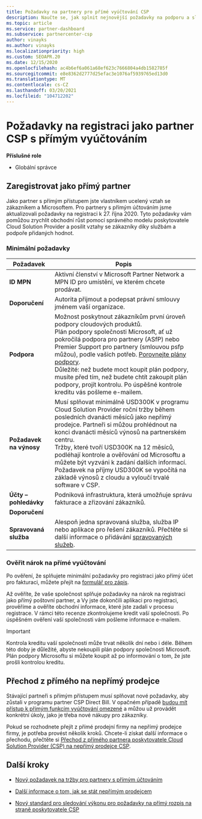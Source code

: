 ```yaml
---
title: Požadavky na partnery pro přímé vyúčtování CSP
description: Naučte se, jak splnit nejnovější požadavky na podporu a služby, aby se staly přímým partnerem pro fakturaci v programu Microsoft Cloudho poskytovatele řešení (CSP).
ms.topic: article
ms.service: partner-dashboard
ms.subservice: partnercenter-csp
author: vinayks
ms.author: vinayks
ms.localizationpriority: high
ms.custom: SEOAPR.20
ms.date: 12/15/2020
ms.openlocfilehash: ac4b6ef6a061a68ef623c7666804a4db1582785f
ms.sourcegitcommit: e8e8362d2777d25efac3e1076af5939765ed13d0
ms.translationtype: MT
ms.contentlocale: cs-CZ
ms.lasthandoff: 03/20/2021
ms.locfileid: "104712202"
---
```

# <a name="requirements-to-enroll-as-a-csp-direct-bill-partner"></a>Požadavky na registraci jako partner CSP s přímým vyúčtováním

**Příslušné role**

- Globální správce

## <a name="enroll-as-a-direct-partner"></a>Zaregistrovat jako přímý partner

Jako partner s přímým přístupem jste vlastníkem ucelený vztah se zákazníkem a Microsoftem. Pro partnery s přímým účtováním jsme aktualizovali požadavky na registraci k 27. října 2020. Tyto požadavky vám pomůžou zrychlit obchodní růst pomocí správného modelu poskytovatele Cloud Solution Provider a posílit vztahy se zákazníky díky službám a podpoře přidaných hodnot.  

### <a name="minimum-requirements"></a>Minimální požadavky

|**Požadavek**|  **Popis**  |
|--------------------------------|--------------------------------------------------------------|
|**ID MPN**   |Aktivní členství v Microsoft Partner Network a MPN ID pro umístění, ve kterém chcete prodávat.   |
|**Doporučení**   |Autorita přijmout a podepsat právní smlouvy jménem vaší organizace.|
|**Podpora**   |Možnost poskytnout zákazníkům první úroveň podpory cloudových produktů. <br/>Plán podpory společnosti Microsoft, ať už pokročilá podpora pro partnery (ASfP) nebo Premier Support pro partnery (smlouvou psfp můžou), podle vašich potřeb. [Porovnejte plány podpory](https://partner.microsoft.com/support/partnersupport).<br/>Důležité: než budete moct koupit plán podpory, musíte před tím, než budete chtít zakoupit plán podpory, projít kontrolu. Po úspěšné kontrole kreditu vás pošleme e-mailem. |
|**Požadavek na výnosy**|Musí splňovat minimálně USD300K v programu Cloud Solution Provider roční tržby během posledních dvanácti měsíců jako nepřímý prodejce. Partneři si můžou prohlédnout na konci dvanácti měsíců výnosů na partnerském centru.<br/>Tržby, které tvoří USD300K na 12 měsíců, podléhají kontrole a ověřování od Microsoftu a můžete být vyzváni k zadání dalších informací. Požadavek na příjmy USD300K se vypočítá na základě výnosů z cloudu a vyloučí trvalé software v CSP.|
|**Účty – pohledávky** |Podniková infrastruktura, která umožňuje správu fakturace a zřizování zákazníků.|
|**Doporučení**|             |
|**Spravovaná služba**   |Alespoň jedna spravovaná služba, služba IP nebo aplikace pro řešení zákazníků. Přečtěte si další informace o přidávání [spravovaných služeb](https://partner.microsoft.com/business-opportunities/managed-services-provider).|


### <a name="verify-direct-bill-eligibility"></a>Ověřit nárok na přímé vyúčtování

Po ověření, že splňujete minimální požadavky pro registraci jako přímý účet pro fakturaci, můžete přejít na [formulář pro zápis](https://partner.microsoft.com/pcv/register/joinnow/enrollmentwelcome/Reseller/migrate?cloudInstance=Global).

Až ověříte, že vaše společnost splňuje požadavky na nárok na registraci jako přímý poštovní partner, a Vy jste dokončili aplikaci pro registraci, prověříme a ověříte obchodní informace, které jste zadali v procesu registrace. V rámci této recenze zkontrolujeme kredit vaší společnosti. Po úspěšném ověření vaší společnosti vám pošleme informace e-mailem.
>[!IMPORTANT]
>Kontrola kreditu vaší společnosti může trvat několik dní nebo i déle. Během této doby je důležité, abyste nekoupili plán podpory společnosti Microsoft. Plán podpory Microsoftu si můžete koupit až po informování o tom, že jste prošli kontrolou kreditu.

## <a name="transition-from-direct-to-indirect-reseller"></a>Přechod z přímého na nepřímý prodejce

Stávající partneři s přímým přístupem musí splňovat nové požadavky, aby zůstali v programu partner CSP Direct Bill. V opačném případě [budou mít přístup k přímým funkcím vyúčtování omezené](restricted-direct-bill-capabilities.md) a můžou už provádět konkrétní úkoly, jako je třeba nové nákupy pro zákazníky.

Pokud se rozhodnete přejít z přímé prodejní firmy na nepřímý prodejce firmy, je potřeba provést několik kroků. Chcete-li získat další informace o přechodu, přečtěte si [Přechod z přímého partnera poskytovatele Cloud Solution Provider (CSP) na nepřímý prodejce CSP](transition-direct-to-indirect.md).

## <a name="next-steps"></a>Další kroky

- [Nový požadavek na tržby pro partnery s přímým účtováním](./announcements/2020-october.md#13)
 
- [Další informace o tom, jak se stát nepřímým prodejcem](https://assetsprod.microsoft.com/csp-directbill-to-indirect-transition.pdf)

- [Nový standard pro sledování výkonu pro požadavky na přímý rozpis na straně poskytovatele CSP](https://partner.microsoft.comresources/collection/new-performance-standard-for-direct-bill-partner-requirements-in-csp#/)
